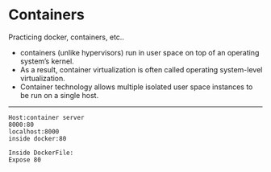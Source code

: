 # Containers
Practicing docker, containers, etc..

-  containers (unlike hypervisors) run in user space
on top of an operating system’s kernel.
- As a result, container virtualization is often
called operating system-level virtualization.
- Container technology allows multiple isolated user
space instances to be run on a single host.

------------------------------------------------------

```
Host:container server
8000:80
localhost:8000
inside docker:80

Inside DockerFile:
Expose 80
```